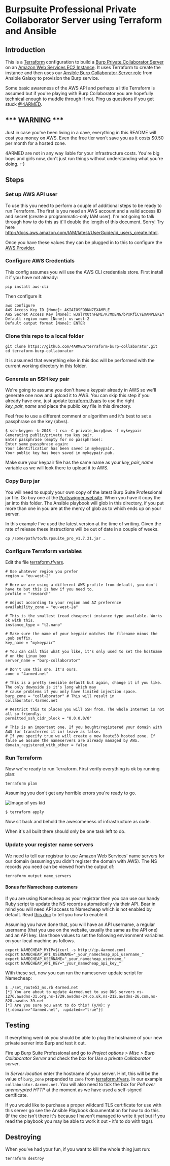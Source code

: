 # Burpsuite Professional Private Collaborator Server using Terraform and Ansible

## Introduction

This is a [Terraform](https://terraform.io/) configuration to build a [Burp Private Collaborator Server](https://portswigger.net/burp/help/collaborator_deploying.html) on an [Amazon Web Services EC2 Instance](https://aws.amazon.com/). It uses Terraform to create the instance and then uses our [Ansible Burp Collaborator Server role](https://galaxy.ansible.com/4ARMED/burp-collaborator/) from Ansible Galaxy to provision the Burp service.

Some basic awareness of the AWS API and perhaps a little Terraform is assumed but if you're playing with Burp Collaborator you are hopefully technical enough to muddle through if not. Ping us questions if you get stuck [@4ARMED](https://twitter.com/4armed).

## *** WARNING ***

Just in case you've been living in a cave, everything in this README will cost you money on AWS. Even the free tier won't save you as it costs $0.50 per month for a hosted zone.

4ARMED are not in any way liable for your infrastructure costs. You're big boys and girls now, don't just run things without understanding what you're doing. :-)


## Steps

### Set up AWS API user

To use this you need to perform a couple of additional steps to be ready to run Terraform. The first is you need an AWS account and a valid access ID and secret (create a programmatic-only IAM user). I'm not going to talk through how to do this as it'll double the length of this document. Sorry! Try here http://docs.aws.amazon.com/IAM/latest/UserGuide/id_users_create.html.

Once you have these values they can be plugged in to this to configure the [AWS Provider](https://www.terraform.io/docs/providers/aws/).

### Configure AWS Credentials

This config assumes you will use the AWS CLI credentials store. First install it if you have not already:

`pip install aws-cli`

Then configure it:

```
aws configure
AWS Access Key ID [None]: AKIAIOSFODNN7EXAMPLE
AWS Secret Access Key [None]: wJalrXUtnFEMI/K7MDENG/bPxRfiCYEXAMPLEKEY
Default region name [None]: us-west-2
Default output format [None]: ENTER
```

### Clone this repo to a local folder

```
git clone https://github.com/4ARMED/terraform-burp-collaborator.git
cd terraform-burp-collaborator
```

It is assumed that everything else in this doc will be performed with the current working directory in this folder.

### Generate an SSH key pair

We're going to assume you don't have a keypair already in AWS so we'll generate one now and upload it to AWS. You can skip this step if you already have one, just update [terraform.tfvars](terraform.tfvars) to use the right _key_pair_name_ and place the public key file in this directory.

Feel free to use a different comment or algorithm and it's best to set a passphrase on the key (obvs).

```
$ ssh-keygen -b 2048 -t rsa -C private_burp@aws -f mykeypair
Generating public/private rsa key pair.
Enter passphrase (empty for no passphrase):
Enter same passphrase again:
Your identification has been saved in mykeypair.
Your public key has been saved in mykeypair.pub.
```

Make sure your keypair file has the same name as your _key_pair_name_ variable as we will look there to upload it to AWS.

### Copy Burp jar

You will need to supply your own copy of the latest Burp Suite Professional jar file. Go buy one at the [Portswigger website](https://portswigger.net/burp/). When you have it copy the jar into this folder. The Ansible playbook will glob in this directory, if you put more than one in you are at the mercy of glob as to which ends up on your server.

In this example I've used the latest version at the time of writing. Given the rate of release these instructions will be out of date in a couple of weeks.

`cp /some/path/to/burpsuite_pro_v1.7.21.jar .`

### Configure Terraform variables

Edit the file [terraform.tfvars](terraform.tfvars).

```
# Use whatever region you prefer
region = "eu-west-2"

# Here we are using a different AWS profile from default, you don't have to but this is how if you need to.
profile = "research"

# Adjust according to your region and AZ preference
availability_zone = "eu-west-2a"

# This is the smallest (read cheapest) instance type available. Works ok with this.
instance_type = "t2.nano"

# Make sure the name of your keypair matches the filename minus the .pub suffix.
key_name = "mykeypair"

# You can call this what you like, it's only used to set the hostname
# on the Linux box
server_name = "burp-collaborator"

# Don't use this one. It's ours.
zone = "4armed.net"

# This is a pretty sensible default but again, change it if you like. The only downside is it's long which may
# cause problems if you only have limited injection space.
burp_zone = "collaborator" # This will result in collaborator.4armed.net

# Restrict this to places you will SSH from. The whole Internet is not all so friendly.
permitted_ssh_cidr_block = "0.0.0.0/0"

# This is an important one. If you bought/registered your domain with AWS (or transferred it in) leave as false.
# If you specify true we will create a new Route53 hosted zone. If false we assume the nameservers are already managed by AWS.
domain_registered_with_other = false
```

### Run Terraform

Now we're ready to run Terraform. First verify everything is ok by running plan:

`terraform plan`

Assuming you don't get any horrible errors you're ready to go.

![Image of yes kid](http://s2.quickmeme.com/img/ca/caeca14caf425c6de80bd94f29f63f0a1c5197fecabd50b1b1d916a79d9b8685.jpg)

`$ terraform apply`

Now sit back and behold the awesomeness of infrastructure as code.

When it's all built there should only be one task left to do.

### Update your register name servers

We need to tell our registrar to use Amazon Web Services' name servers for our domain (assuming you didn't register the domain with AWS). The NS records you need can be viewed from the output of:

`terraform output name_servers`

#### Bonus for Namecheap customers

If you are using Namecheap as your registrar then you can use our handy Ruby script to update the NS records automatically via their API. Bear in mind you will need API access to Namecheap which is not enabled by default. Read [this doc](https://www.namecheap.com/support/api/intro.aspx) to tell you how to enable it.

Assuming you have done that, you will have an API username, a regular username (that you use on the website, usually the same as the API one) and an API key. Use those values to set the following environment variables on your local machine as follows.

```
export NAMECHEAP_MYIP=$(curl -s http://ip.4armed.com)
export NAMECHEAP_API_USERNAME="_your_namecheap_api_username_"
export NAMECHEAP_USERNAME="_your_namecheap_username_"
export NAMECHEAP_API_KEY="_your_namecheap_api_key_"
```

With these set, now you can run the nameserver update script for Namecheap:

```
$ ./set_route53_ns.rb 4armed.net
[*] You are about to update 4armed.net to use DNS servers ns-1276.awsdns-31.org,ns-1729.awsdns-24.co.uk,ns-212.awsdns-26.com,ns-828.awsdns-39.net
[*] Are you sure you want to do this? (y/N): y
[{:domain=>"4armed.net", :updated=>"true"}]
```

## Testing

If everything went ok you should be able to plug the hostname of your new private server into Burp and test it out.

Fire up Burp Suite Professional and go to _Project options > Misc > Burp Collaborator Server_ and check the box for _Use a private Collaborator server_.

In _Server location_ enter the hostname of your server. Hint, this will be the value of `burp_zone` prepended to `zone` from [terraform.tfvars](terraform.tfvars). In our example `collaborator.4armed.net`. You will also need to tick the box for _Poll over unencrypted HTTP_ at the moment as we have used a self-signed certificate.

If you would like to purchase a proper wildcard TLS certificate for use with this server go see the Ansible Playbook documentation for how to do this. (If the doc isn't there it's because I haven't managed to write it yet but if you read the playbook you may be able to work it out - it's to do with tags).

## Destroying

When you've had your fun, if you want to kill the whole thing just run:

`terraform destroy`
